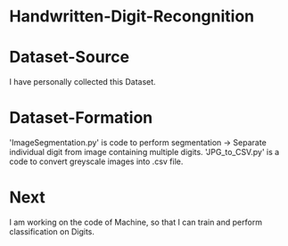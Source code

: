 # Handwritten-Digit-Recongnition

# Dataset-Source

I have personally collected this Dataset. 

# Dataset-Formation

'ImageSegmentation.py' is code to perform segmentation -> Separate individual digit from image containing multiple digits.
'JPG_to_CSV.py' is a code to convert greyscale images into .csv file.

# Next

I am working on the code of Machine, so that I can train and perform classification on Digits.
